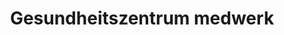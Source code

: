 ---
title: "Gesundheitszentrum medwerk"
url: /hilden/gesundheitszentrum-medwerk/
shop: Sanitätshaus
---